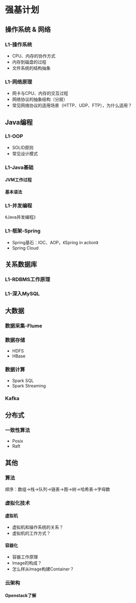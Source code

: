 # 强基计划

## 操作系统 & 网络
### L1-操作系统
+ CPU、内存的协作方式
+ 内存到磁盘的过程
+ 文件系统的结构抽象

### L1-网络原理
+ 网卡与CPU、内存的交互过程
+ 网络协议的抽象结构（分层）
+ 常见网络协议的适用场景（HTTP、UDP、FTP），为什么适用？

## Java编程
### L1-OOP
+ SOLID原则
+ 常见设计模式

### L1-Java基础
#### JVM工作过程
#### 基本语法
### L1-并发编程
《Java并发编程》

### L1-框架-Spring
+ Spring基石：IOC、AOP，《Spring in action》
+ Spring Cloud

## 关系数据库
### L1-RDBMS工作原理
### L1-深入MySQL

## 大数据
### 数据采集-Flume
### 数据存储
+ HDFS
+ HBase

### 数据计算
+ Spark SQL
+ Spark Streaming

### Kafka

## 分布式
### 一致性算法
+ Posix
+ Raft

## 其他

### 算法
顺序：数组->栈->队列->链表->图->树->哈希表->字母数


### 虚拟化技术
#### 虚拟机
+ 虚拟机和操作系统的关系？
+ 虚拟机的工作方式？

#### 容器化
+ 容器工作原理
+ Image的构成？
+ 怎么样从Image构建Container？

### 云架构
#### Openstack了解